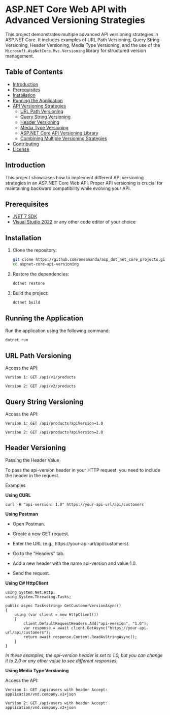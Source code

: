 # ASP.NET Core Web API with Advanced Versioning Strategies

This project demonstrates multiple advanced API versioning strategies in ASP.NET Core. It includes examples of URL Path Versioning, Query String Versioning, Header Versioning, Media Type Versioning, and the use of the `Microsoft.AspNetCore.Mvc.Versioning` library for structured version management.

## Table of Contents

- [Introduction](#introduction)
- [Prerequisites](#prerequisites)
- [Installation](#installation)
- [Running the Application](#running-the-application)
- [API Versioning Strategies](#api-versioning-strategies)
  - [URL Path Versioning](#url-path-versioning)
  - [Query String Versioning](#query-string-versioning)
  - [Header Versioning](#header-versioning)
  - [Media Type Versioning](#media-type-versioning)
  - [ASP.NET Core API Versioning Library](#aspnet-core-api-versioning-library)
  - [Combining Multiple Versioning Strategies](#combining-multiple-versioning-strategies)
- [Contributing](#contributing)
- [License](#license)

## Introduction

This project showcases how to implement different API versioning strategies in an ASP.NET Core Web API. Proper API versioning is crucial for maintaining backward compatibility while evolving your API.

## Prerequisites

- [.NET 7 SDK](https://dotnet.microsoft.com/download/dotnet/7.0)
- [Visual Studio 2022](https://visualstudio.microsoft.com/vs/) or any other code editor of your choice

## Installation

1. Clone the repository:

    ```bash
    git clone https://github.com/oneananda/asp_dot_net_core_projects.git
    cd aspnet-core-api-versioning
    ```

2. Restore the dependencies:

    ```bash
    dotnet restore
    ```

3. Build the project:

    ```bash
    dotnet build
    ```   
## Running the Application

Run the application using the following command:

```bash
dotnet run
```

## URL Path Versioning

Access the API:

```
Version 1: GET /api/v1/products

Version 2: GET /api/v2/products
```

## Query String Versioning

Access the API:

```
Version 1: GET /api/products?apiVersion=1.0

Version 2: GET /api/products?apiVersion=2.0
```

## Header Versioning

Passing the Header Value

To pass the api-version header in your HTTP request, you need to include the header in the request.

Examples

**Using CURL**

```
curl -H "api-version: 1.0" https://your-api-url/api/customers
```

**Using Postman**

- Open Postman.

- Create a new GET request.

- Enter the URL (e.g., https://your-api-url/api/customers).

- Go to the "Headers" tab.

- Add a new header with the name api-version and value 1.0.

- Send the request.


**Using C# HttpClient**

```
using System.Net.Http;
using System.Threading.Tasks;

public async Task<string> GetCustomerVersionAsync()
{
    using (var client = new HttpClient())
    {
        client.DefaultRequestHeaders.Add("api-version", "1.0");
        var response = await client.GetAsync("https://your-api-url/api/customers");
        return await response.Content.ReadAsStringAsync();
    }
}
```

_In these examples, the api-version header is set to 1.0, but you can change it to 2.0 or any other value to see different responses._


**Using Media Type Versioning**

Access the API:
```
Version 1: GET /api/users with header Accept: application/vnd.company.v1+json

Version 2: GET /api/users with header Accept: application/vnd.company.v2+json
```